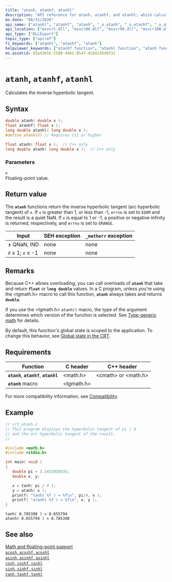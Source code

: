 ```yaml
---
title: "atanh, atanhf, atanhl"
description: "API reference for atanh, atanhf, and atanhl; which calculate the inverse hyperbolic tangent of a floating-point value."
ms.date: "08/31/2020"
api_name: ["atanhl", "atanhf", "atanh", "_o_atanh", "_o_atanhf", "_o_atanhl"]
api_location: ["msvcrt.dll", "msvcr80.dll", "msvcr90.dll", "msvcr100.dll", "msvcr100_clr0400.dll", "msvcr110.dll", "msvcr110_clr0400.dll", "msvcr120.dll", "msvcr120_clr0400.dll", "ucrtbase.dll", "api-ms-win-crt-math-l1-1-0.dll"]
api_type: ["DLLExport"]
topic_type: ["apiref"]
f1_keywords: ["atanhl", "atanhf", "atanh"]
helpviewer_keywords: ["atanhf function", "atanhl function", "atanh funciton"]
ms.assetid: 83a43b5b-2580-4461-854f-dc84236d9f32
---
```

# `atanh`, `atanhf`, `atanhl`

Calculates the inverse hyperbolic tangent.

## Syntax

```C
double atanh( double x );
float atanhf( float x );
long double atanhl( long double x );
#define atanh(X) // Requires C11 or higher

float atanh( float x );  // C++ only
long double atanh( long double x );  // C++ only
```

### Parameters

*`x`*\
Floating-point value.

## Return value

The **`atanh`** functions return the inverse hyperbolic tangent (arc hyperbolic tangent) of *`x`*. If *`x`* is greater than 1, or less than -1, `errno` is set to `EDOM` and the result is a quiet NaN. If *`x`* is equal to 1 or -1, a positive or negative infinity is returned, respectively, and `errno` is set to `ERANGE`.

| Input | SEH exception | `_matherr` exception |
|---|---|---|
| ± QNaN, IND | none | none |
| *`X`* ≥ 1; *`x`* ≤ -1 | none | none |

## Remarks

Because C++ allows overloading, you can call overloads of **`atanh`** that take and return **`float`** or **`long double`** values. In a C program, unless you're using the \<tgmath.h> macro to call this function, **`atanh`** always takes and returns **`double`**.

If you use the \<tgmath.h> `atanh()` macro, the type of the argument determines which version of the function is selected. See [Type-generic math](../tgmath.md) for details.

By default, this function's global state is scoped to the application. To change this behavior, see [Global state in the CRT](../global-state.md).

## Requirements

| Function | C header | C++ header |
|---|---|---|
| **`atanh`**, **`atanhf`**, **`atanhl`** | \<math.h> | \<cmath> or \<math.h> |
| **`atanh`** macro | \<tgmath.h> |  |

For more compatibility information, see [Compatibility](../compatibility.md).

## Example

```C
// crt_atanh.c
// This program displays the hyperbolic tangent of pi / 4
// and the arc hyperbolic tangent of the result.
//

#include <math.h>
#include <stdio.h>

int main( void )
{
   double pi = 3.1415926535;
   double x, y;

   x = tanh( pi / 4 );
   y = atanh( x );
   printf( "tanh( %f ) = %f\n", pi/4, x );
   printf( "atanh( %f ) = %f\n", x, y );
}
```

```Output
tanh( 0.785398 ) = 0.655794
atanh( 0.655794 ) = 0.785398
```

## See also

[Math and floating-point support](../floating-point-support.md)\
[`acosh`, `acoshf`, `acoshl`](acosh-acoshf-acoshl.md)\
[`asinh`, `asinhf`, `asinhl`](asinh-asinhf-asinhl.md)\
[`cosh`, `coshf`, `coshl`](cosh-coshf-coshl.md)\
[`sinh`, `sinhf`, `sinhl`](sinh-sinhf-sinhl.md)\
[`tanh`, `tanhf`, `tanhl`](tanh-tanhf-tanhl.md)

